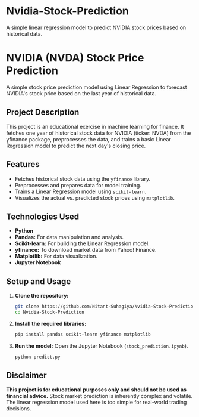 # Nvidia-Stock-Prediction
A simple linear regression model to predict NVIDIA stock prices based on historical data.

# NVIDIA (NVDA) Stock Price Prediction

A simple stock price prediction model using Linear Regression to forecast NVIDIA's stock price based on the last year of historical data.

## Project Description

This project is an educational exercise in machine learning for finance. It fetches one year of historical stock data for NVIDIA (ticker: NVDA) from the yfinance package, preprocesses the data, and trains a basic Linear Regression model to predict the next day's closing price.

## Features

-   Fetches historical stock data using the `yfinance` library.
-   Preprocesses and prepares data for model training.
-   Trains a Linear Regression model using `scikit-learn`.
-   Visualizes the actual vs. predicted stock prices using `matplotlib`.

## Technologies Used

-   **Python**
-   **Pandas:** For data manipulation and analysis.
-   **Scikit-learn:** For building the Linear Regression model.
-   **yfinance:** To download market data from Yahoo! Finance.
-   **Matplotlib:** For data visualization.
-   **Jupyter Notebook**

## Setup and Usage

1.  **Clone the repository:**
    ```bash
    git clone https://github.com/Nitant-Suhagiya/Nvidia-Stock-Prediction.git
    cd Nvidia-Stock-Prediction
    ```

2.  **Install the required libraries:**
    ```bash
    pip install pandas scikit-learn yfinance matplotlib
    ```

3.  **Run the model:**
    Open the Jupyter Notebook (`stock_prediction.ipynb`).
    ```bash
    python predict.py
    ```

## Disclaimer

**This project is for educational purposes only and should not be used as financial advice.** Stock market prediction is inherently complex and volatile. The linear regression model used here is too simple for real-world trading decisions.
